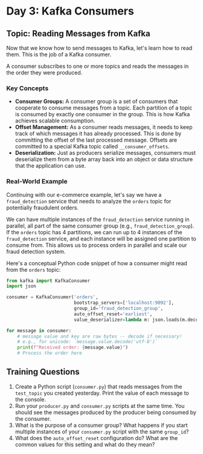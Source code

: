 # Day 3: Kafka Consumers

## Topic: Reading Messages from Kafka

Now that we know how to send messages to Kafka, let's learn how to read them. This is the job of a Kafka consumer.

A consumer subscribes to one or more topics and reads the messages in the order they were produced.

### Key Concepts

*   **Consumer Groups:** A consumer group is a set of consumers that cooperate to consume messages from a topic. Each partition of a topic is consumed by exactly one consumer in the group. This is how Kafka achieves scalable consumption.
*   **Offset Management:** As a consumer reads messages, it needs to keep track of which messages it has already processed. This is done by committing the offset of the last processed message. Offsets are committed to a special Kafka topic called `__consumer_offsets`.
*   **Deserialization:** Just as producers serialize messages, consumers must deserialize them from a byte array back into an object or data structure that the application can use.

### Real-World Example

Continuing with our e-commerce example, let's say we have a `fraud_detection` service that needs to analyze the `orders` topic for potentially fraudulent orders.

We can have multiple instances of the `fraud_detection` service running in parallel, all part of the same consumer group (e.g., `fraud_detection_group`). If the `orders` topic has 4 partitions, we can run up to 4 instances of the `fraud_detection` service, and each instance will be assigned one partition to consume from. This allows us to process orders in parallel and scale our fraud detection system.

Here's a conceptual Python code snippet of how a consumer might read from the `orders` topic:

```python
from kafka import KafkaConsumer
import json

consumer = KafkaConsumer('orders',
                         bootstrap_servers=['localhost:9092'],
                         group_id='fraud_detection_group',
                         auto_offset_reset='earliest',
                         value_deserializer=lambda m: json.loads(m.decode('utf-8')))

for message in consumer:
    # message value and key are raw bytes -- decode if necessary!
    # e.g., for unicode: `message.value.decode('utf-8')`
    print(f"Received order: {message.value}")
    # Process the order here
```

## Training Questions

1.  Create a Python script (`consumer.py`) that reads messages from the `test_topic` you created yesterday. Print the value of each message to the console.
2.  Run your `producer.py` and `consumer.py` scripts at the same time. You should see the messages produced by the producer being consumed by the consumer.
3.  What is the purpose of a consumer group? What happens if you start multiple instances of your `consumer.py` script with the same `group_id`?
4.  What does the `auto_offset_reset` configuration do? What are the common values for this setting and what do they mean?
